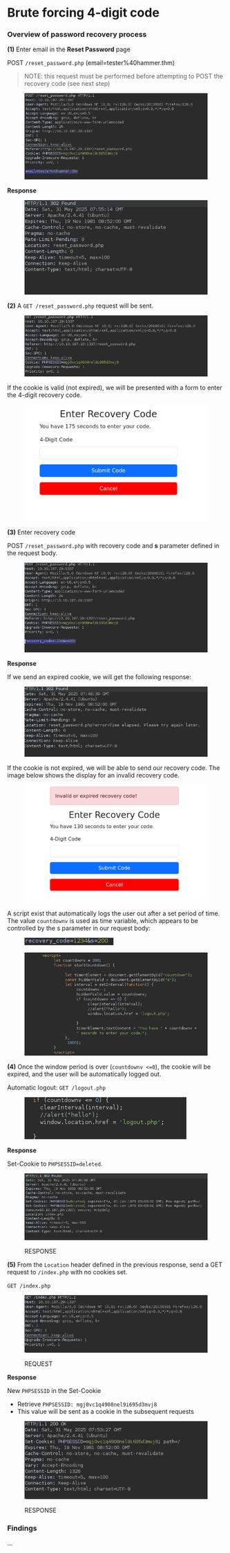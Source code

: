 # Brute forcing 4-digit code

### Overview of password recovery process

**(1)** Enter email in the **Reset Password** page

POST `/reset_password.php` (email=tester%40hammer.thm)

> NOTE: this request must be performed before attempting to POST the recovery code (see next step)&#x20;

<figure><img src="../../../.gitbook/assets/image (2).png" alt=""><figcaption></figcaption></figure>

**Response**

<figure><img src="../../../.gitbook/assets/image (3).png" alt=""><figcaption></figcaption></figure>

**(2)** A `GET /reset_password.php` request will be sent.&#x20;

<figure><img src="../../../.gitbook/assets/image (25).png" alt=""><figcaption></figcaption></figure>

If the cookie is valid (not expired), we will be presented with a form to enter the 4-digit recovery code.

<figure><img src="../../../.gitbook/assets/image (5).png" alt=""><figcaption></figcaption></figure>

**(3)** Enter recovery code

POST `/reset_password.php` with recovery code and **s** parameter defined in the request body.

<figure><img src="../../../.gitbook/assets/image (4).png" alt=""><figcaption></figcaption></figure>

**Response**

If we send an expired cookie, we will get the following response:

<figure><img src="../../../.gitbook/assets/image (30).png" alt=""><figcaption></figcaption></figure>

If the cookie is not expired, we will be able to send our recovery code. The image below shows the display for an invalid recovery code.

<figure><img src="../../../.gitbook/assets/image (6).png" alt=""><figcaption></figcaption></figure>

A script exist that automatically logs the user out after a set period of time. The value `countdownv` is used as time variable, which appears to be controlled by the s parameter in our request body:

<figure><img src="../../../.gitbook/assets/image (34).png" alt=""><figcaption></figcaption></figure>

<figure><img src="../../../.gitbook/assets/image (32).png" alt=""><figcaption></figcaption></figure>

**(4)** Once the window period is over (`countdownv <=0`), the cookie will be expired, and the user will be automatically logged out.

Automatic logout: `GET /logout.php`

<figure><img src="../../../.gitbook/assets/image (28).png" alt=""><figcaption></figcaption></figure>

**Response**

Set-Cookie to `PHPSESSID=deleted`.

<figure><img src="../../../.gitbook/assets/image (29).png" alt=""><figcaption><p>RESPONSE</p></figcaption></figure>

**(5)** From the `Location` header defined in the previous response, send a GET request to `/index.php` with no cookies set.

`GET /index.php`&#x20;

<figure><img src="../../../.gitbook/assets/image (26).png" alt=""><figcaption><p>REQUEST</p></figcaption></figure>

**Response**

New `PHPSESSID` in the Set-Cookie

* Retrieve `PHPSESSID: mgj0vc1q4908nel9i695d3mvj8`&#x20;
* This value will be sent as a cookie in the subsequent requests

<figure><img src="../../../.gitbook/assets/image (31).png" alt=""><figcaption><p>RESPONSE</p></figcaption></figure>



### Findings

...
